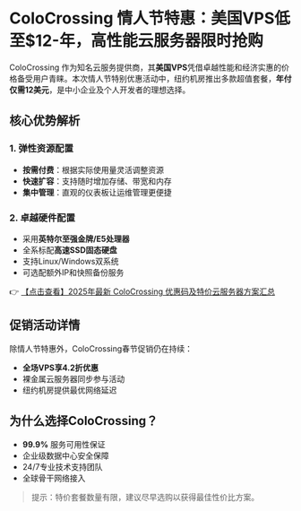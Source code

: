 # ColoCrossing 情人节特惠：美国VPS低至$12-年，高性能云服务器限时抢购

ColoCrossing 作为知名云服务提供商，其**美国VPS**凭借卓越性能和经济实惠的价格备受用户青睐。本次情人节特别优惠活动中，纽约机房推出多款超值套餐，**年付仅需12美元**，是中小企业及个人开发者的理想选择。

## 核心优势解析

### 1. 弹性资源配置
- **按需付费**：根据实际使用量灵活调整资源
- **快速扩容**：支持随时增加存储、带宽和内存
- **集中管理**：直观的仪表板让运维管理更便捷

### 2. 卓越硬件配置
- 采用**英特尔至强金牌/E5处理器**
- 全系标配**高速SSD固态硬盘**
- 支持Linux/Windows双系统
- 可选配额外IP和快照备份服务

👉 [【点击查看】2025年最新 ColoCrossing 优惠码及特价云服务器方案汇总](https://bit.ly/ColoCrossing)

## 促销活动详情
除情人节特惠外，ColoCrossing春节促销仍在持续：
- **全场VPS享4.2折优惠**
- 裸金属云服务器同步参与活动
- 纽约机房提供最优网络延迟

## 为什么选择ColoCrossing？
- **99.9%** 服务可用性保证
- 企业级数据中心安全保障
- 24/7专业技术支持团队
- 全球骨干网络接入

> 提示：特价套餐数量有限，建议尽早选购以获得最佳性价比方案。